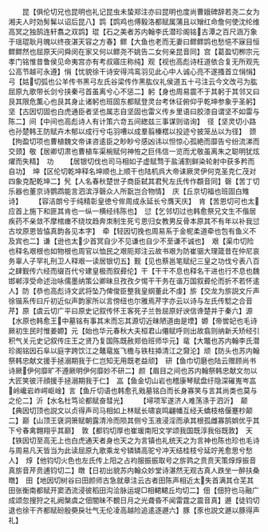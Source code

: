 <!-- { "loadSidebar": true } -->
　　昆【俱伦切兄也昆明也礼记昆虫未蛰郑注亦曰昆明也度尚曹娥碑辞若尧二女为湘夫人时効髣髴以诏后昆八】鹍【鹍鸡也傅毅洛都赋属蒲且以矰红命詹何使沈纶维高冥之独鹄连轩翥之双鹍】琨【石之美者苏内翰李氏潜珍阁铭古潭之百尺涵万象于瑶琨耿月魄以终夜湛天容之方春】鳏【大鱼也老而无妻曰鳏鳏鹍也愁悒不寐目恒鳏鳏然也屈原天问舜闵在家又何以鳏尧不姚告二女何亲昆音同】宫【葛盈切栁宗元孝门铭惟昔鲁侯见命夷宫亦有考叔寤庄称纯】观【视也高彪诗枉道依合复无所观先公高节越可永遵】悁【忧貌徐干诗安得鸿鸾羽见此心中人诚心亮不遂搔首立悁悁】　弓【姑切弧也公羊传书黑弓左氏谷梁传作黑肱仪礼侯道五十弓注云今文改弓为肱屈原九歌带长剑兮挟秦弓首虽离兮心不惩二】躬【身也周易震不于其躬于其邻又曰艮其限危薫心也艮其身止诸躬也班固东都赋登灵台考休征俯仰乎乾坤参象乎圣躬】坚【古因切固也白虎通臣者坚也属志自坚固也雷义传乡里语曰胶漆自谓坚不如雷与陈二】间【中间也高彪诗人有计策六竒五间緫兹三事谋则谘询】　径【坚灵切小路也孙楚韩王防赋卉木郁以成行兮屯羽嘈以成羣翦榛楛以投迹兮披笼丛以为径】　颈【拘盈切项也曹植魏文帝诔咨逺臣之眇眇兮感凶讳以怛惊心孤絶而靡告兮纷流涕而交颈】敬【居卿切肃也曹植车渠椀赋何神恠之巨伟信一览而尤敬虽离朱之聪明犹炫燿而失精】　功
　　【居银切伐也司马相如子虚赋骛于盐浦割鲜染轮射中获多矜而自功】　坤【区伦切乾坤释名坤顺也上顺干也陆机呉大帝诔厥灵伊何克圣克仁茂对四象克配乾坤二】髠【人名春秋楚世子商臣弑其君髠左氏传作頵音同】磬【苦丁切乐器也董京诗鹦鹉能言泗滨浮磬众人所翫岂合物情】　庆【丘京切福也班固白雉诗】
　　【容洁朗兮于纯精彰皇徳兮侔周成永延长兮膺天庆】　肯【苦恩切可也太应首上施下和匪其肯也一纵一横经纬陈也】　愆【乞邻切过也韩愈祭兄文生不偕居疾药不亲敛不摩棺瘗不绕坟趋奔朿制生死亏恩归女教男反骨本原其不有年以补我愆古坟原恩皆恊真韵各见本字】　牵【轻因切挽也周易系于金柅柔道牵也包有鱼义不及宾也二】谦【逊也太少首冥自少不见谦也自少不至谦不诚也】　艰【渠巾切险也释名艰根也如物根也周官以恤民之艰阨郑注云故书艰为防崔骃大理箴昔在仲尼哀务辜人子罕礼刑卫人释艰一读居银切五】觐【见也蔡邕笔赋纪三皇之功伐兮表八百之肆觐传六经而缀百代兮建皇极而叙彛伦】干【干干不息也释名干进也行不息也魏邯郸淳受命述治咏儒墨纳策公卿昧旦孜孜夕惕干干务在谐万国叙彛伦而折不若怀逺人】防【恭也高彪诗文武将坠乃俾俊臣整我皇纲董此不虔】旂【交龙为旂説文斤声徐锴系传曰斤初近似声韵家所以言傍纽也尔雅焉芹字亦云以诗与左氏传騐之合音芹】原【虞云切广平曰原史记叙传怀王客死子兰咎屈原好谀信谗楚并于秦六】源【水原也韩愈王中墓铭有事其末而忘其源切近昧陋道由是堙】嫄【帝喾妃也毛诗厥初生民时惟姜嫄】元【始也华元春秋大夫桓君山僊赋呼则出故翕则纳新夭矫经引积气关元史记叙传庄王之贤乃复国陈既赦郑伯班师华元】鼋【大鼈也苏内翰李氏潜珍阁铭因石阜以庭字跨饮江之鼇鼋岌飞檐与铁柱揷清江之奫沦】顽【防头也苏内翰祭韩忠献文援手拯溺期我于仁岂知无用既老益顽】　研【鱼巾切磨也陆云赠顾尚书诗厥伊何靡旷不遵厥明伊何靡妙不研二】颜【眉目之间也苏内翰祭韩忠献文勿以大匠笑彼汗顔援手拯溺期我于仁】　嵓【鱼金切山岩也稽康琴赋盘纡隐深磪嵬岑嵓岭巉岩岞崿岖崯】言【鱼斤切语也韩愈孔戣墓铭白而长身寡笑与言其尚类也莫与之伦二】沂【水名杜笃论都赋奋彗光】
　　【埽项军遂济人难荡涤于泗沂】　颠【典因切顶也説文以贞得声司马相如上林赋长啸哀鸣翩幡互经夭蟜枝格偃蹇杪颠二】巅【山顶王褎洞箫赋朝露清泠而陨其侧兮玉液浸淫而承其根孤雌寡鹄娯优乎其下兮春禽翺翔乎其巅】　敦【都钧切厚也崔瑗南阳文学颂我国既淳我俗既敦】　天【铁因切至高无上也白虎通天者身也天之为言镇也礼统天之为言神也陈也珍也毛诗与周易凡天皆当为此读屈原九歌乘龙兮辚辚高驼兮冲天结桂枝兮延竚羌愈思兮愁人】　焞【他钧切火色也左氏传上阳之占袀服振振取号之旂鹑之贲贲天策焞焞振音真旂音芹贲逋钧切二】暾【日初出貌苏内翰众妙堂诗湛然无观古真人跌坐一醉扶桑暾】　田【地因切树谷曰田颜师古急就章注云古者田陈声相近太失首满其仓芜其田张衡南都赋开窦洒流浸彼稻田沟浍脉运堤□相輑輑丘均切二】佃【佃狩也马融广成颂忽搜狩之礼阙槃虞之佃闇昧不覩日月之光聋昏不闻雷霆之震音真】遯【徒钧切退也徐干齐都赋砏殷奰戾壮气无伦凌高越险追逺逐遯六】豚【豕也説文遯以豚得声礼】
